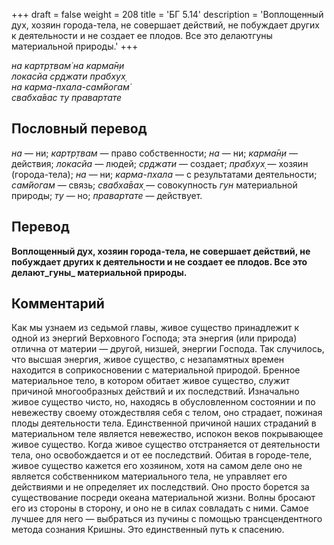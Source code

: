 +++
draft = false
weight = 208
title = 'БГ 5.14'
description = 'Воплощенный дух, хозяин города-тела, не совершает действий, не побуждает других к деятельности и не создает ее плодов. Все это делаютгуны материальной природы.'
+++

_на картр̣твам̇ на карма̄н̣и  
локасйа ср̣джати прабхух̣  
на карма-пхала-сам̇йогам̇  
свабха̄вас ту правартате_

## Пословный перевод

_на_ — ни; _картр̣твам_ — право собственности; _на_ — ни; _карма̄н̣и_ — действия; _локасйа_ — людей; _ср̣джати_ — создает; _прабхух̣_ — хозяин (города-тела); _на_ — ни; _карма_\-_пхала_ — с результатами деятельности; _сам̇йогам_ — связь; _свабха̄вах̣_ — совокупность _гун_ материальной природы; _ту_ — но; _правартате_ — действует.

## Перевод

**Воплощенный дух, хозяин города-тела, не совершает действий, не побуждает других к деятельности и не создает ее плодов. Все это делают_гуны_ материальной природы.**

## Комментарий

Как мы узнаем из седьмой главы, живое существо принадлежит к одной из энергий Верховного Господа; эта энергия (или природа) отлична от материи — другой, низшей, энергии Господа. Так случилось, что высшая энергия, живое существо, с незапамятных времен находится в соприкосновении с материальной природой. Бренное материальное тело, в котором обитает живое существо, служит причиной многообразных действий и их последствий. Изначально живое существо чисто, но, находясь в обусловленном состоянии и по невежеству своему отождествляя себя с телом, оно страдает, пожиная плоды деятельности тела. Единственной причиной наших страданий в материальном теле является невежество, испокон веков покрывающее живое существо. Когда живое существо отстраняется от деятельности тела, оно освобождается и от ее последствий. Обитая в городе-теле, живое существо кажется его хозяином, хотя на самом деле оно не является собственником материального тела, не управляет его действиями и не определяет их последствий. Оно просто борется за существование посреди океана материальной жизни. Волны бросают его из стороны в сторону, и оно не в силах совладать с ними. Самое лучшее для него — выбраться из пучины с помощью трансцендентного метода сознания Кришны. Это единственный путь к спасению.
